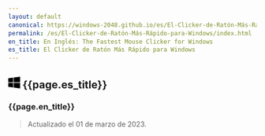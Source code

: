 ```yaml
---
layout: default
canonical: https://windows-2048.github.io/es/El-Clicker-de-Ratón-Más-Rápido-para-Windows/
permalink: /es/El-Clicker-de-Ratón-Más-Rápido-para-Windows/index.html
en_title: En Inglés: The Fastest Mouse Clicker for Windows
es_title: El Clicker de Ratón Más Rápido para Windows
---
```


## ![Windows](./windows.svg) {{page.es_title}}

### {{page.en_title}}

> Actualizado el 01 de marzo de 2023.
